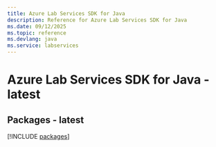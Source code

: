 ```yaml
---
title: Azure Lab Services SDK for Java
description: Reference for Azure Lab Services SDK for Java
ms.date: 09/12/2025
ms.topic: reference
ms.devlang: java
ms.service: labservices
---
```

# Azure Lab Services SDK for Java - latest
## Packages - latest
[!INCLUDE [packages](lab-services-index.md)]